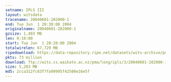 ```yaml
---
setname: IPLS III
layout: witsdata
tracename: 20040601-202000-1
end: Tue Jun  1 20:30:00 2004
originalname: 20040601-202000-1
gzsize: 1,403 MB
len: 0:10:00
start: Tue Jun  1 20:20:00 2004
totalwirelen: 67,729 MB
ripedownload: https://data-repository.ripe.net/datasets/wits-archive/pma/long/ipls/3/20040601-202000-1.gz
pkts: 73 million
download: ftp://wits.cs.waikato.ac.nz/pma/long/ipls/3/20040601-202000-1.gz
size: 5,283 MB
md5: 2cca312fc83f7fa99995f42500e16e5f
---
```

